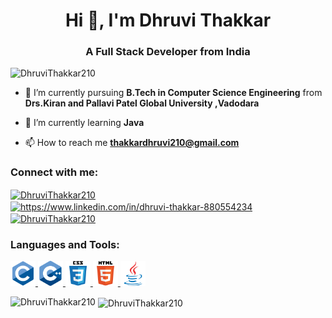 <h1 align="center">Hi 👋, I'm Dhruvi Thakkar</h1>
<h3 align="center">A Full Stack Developer from India</h3>

<p align="left"> <img src="https://komarev.com/ghpvc/?username=DhruviThakkar210&label=Profile%20views&color=0e75b6&style=flat" alt="DhruviThakkar210" /> </p>




- 🔭 I’m currently pursuing **B.Tech in Computer Science Engineering** from **Drs.Kiran and Pallavi Patel Global University ,Vadodara**

- 🌱 I’m currently learning **Java**

- 📫 How to reach me **thakkardhruvi210@gmail.com**

<h3 align="left">Connect with me:</h3>
<p align="left">
<a href="https://twitter.com/dhruvicodes" target="blank"><img align="center" src="https://raw.githubusercontent.com/rahuldkjain/github-profile-readme-generator/master/src/images/icons/Social/twitter.svg" alt="DhruviThakkar210" height="30" width="40" /></a>
<a href="https://www.linkedin.com/in/dhruvi-thakkar-880554234" target="blank"><img align="center" src="https://raw.githubusercontent.com/rahuldkjain/github-profile-readme-generator/master/src/images/icons/Social/linked-in-alt.svg" alt="https://www.linkedin.com/in/dhruvi-thakkar-880554234" height="30" width="40" /></a>
<a href="https://instagram.com/dhruvicodes" target="blank"><img align="center" src="https://raw.githubusercontent.com/rahuldkjain/github-profile-readme-generator/master/src/images/icons/Social/instagram.svg" alt="DhruviThakkar210" height="30" width="40" /></a>

</p>

<h3 align="left">Languages and Tools:</h3>
<p align="left"> <a href="https://www.cprogramming.com/" target="_blank" rel="noreferrer"> <img src="https://raw.githubusercontent.com/devicons/devicon/master/icons/c/c-original.svg" alt="c" width="40" height="40"/> </a> <a href="https://www.w3schools.com/cpp/" target="_blank" rel="noreferrer"> <img src="https://raw.githubusercontent.com/devicons/devicon/master/icons/cplusplus/cplusplus-original.svg" alt="cplusplus" width="40" height="40"/> </a> <a href="https://www.w3schools.com/css/" target="_blank" rel="noreferrer"> <img src="https://raw.githubusercontent.com/devicons/devicon/master/icons/css3/css3-original-wordmark.svg" alt="css3" width="40" height="40"/> </a> <a href="https://www.w3.org/html/" target="_blank" rel="noreferrer"> <img src="https://raw.githubusercontent.com/devicons/devicon/master/icons/html5/html5-original-wordmark.svg" alt="html5" width="40" height="40"/> </a> <a href="https://www.java.com" target="_blank" rel="noreferrer"> <img src="https://raw.githubusercontent.com/devicons/devicon/master/icons/java/java-original.svg" alt="java" width="40" height="40"/> </a> </p>

<p><img align="left" src="https://github-readme-stats.vercel.app/api/top-langs?username=DhruviThakkar210&show_icons=true&locale=en&layout=compact" alt="DhruviThakkar210" /></p>

<p>&nbsp;<img align="center" src="https://github-readme-stats.vercel.app/api?username=DhruviThakkar210&show_icons=true&locale=en" alt="DhruviThakkar210" /></p>


